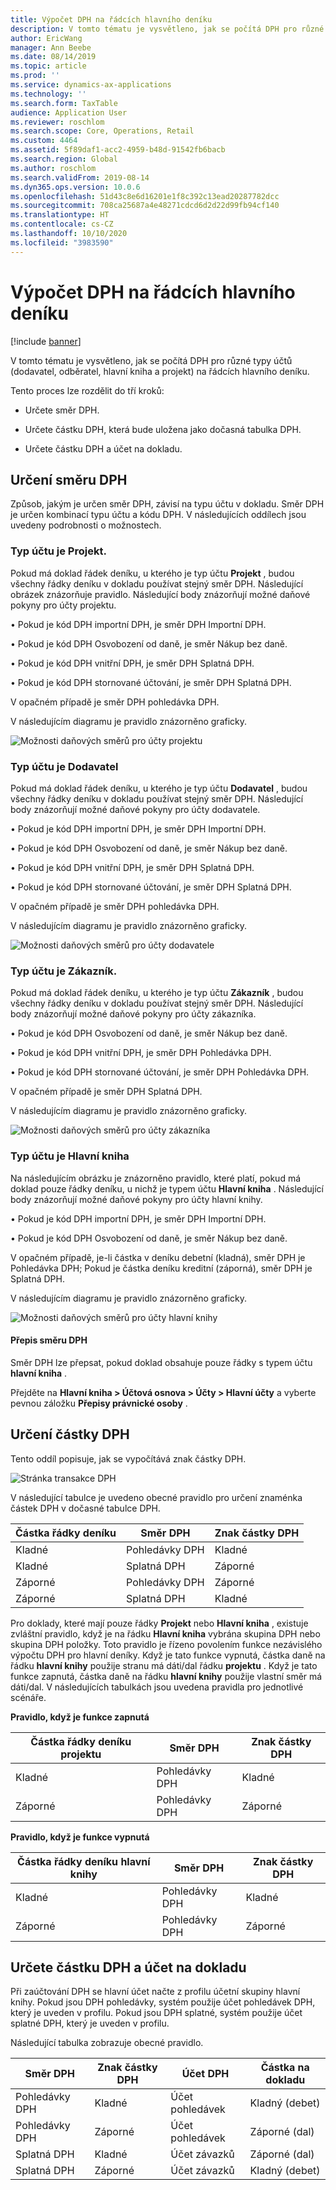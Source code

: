 ```yaml
---
title: Výpočet DPH na řádcích hlavního deníku
description: V tomto tématu je vysvětleno, jak se počítá DPH pro různé typy účtů (dodavatel, odběratel, hlavní kniha a projekt) na řádcích hlavního deníku.
author: EricWang
manager: Ann Beebe
ms.date: 08/14/2019
ms.topic: article
ms.prod: ''
ms.service: dynamics-ax-applications
ms.technology: ''
ms.search.form: TaxTable
audience: Application User
ms.reviewer: roschlom
ms.search.scope: Core, Operations, Retail
ms.custom: 4464
ms.assetid: 5f89daf1-acc2-4959-b48d-91542fb6bacb
ms.search.region: Global
ms.author: roschlom
ms.search.validFrom: 2019-08-14
ms.dyn365.ops.version: 10.0.6
ms.openlocfilehash: 51d43c8e6d16201e1f8c392c13ead20287782dcc
ms.sourcegitcommit: 708ca25687a4e48271cdcd6d2d22d99fb94cf140
ms.translationtype: HT
ms.contentlocale: cs-CZ
ms.lasthandoff: 10/10/2020
ms.locfileid: "3983590"
---
```

# <a name="sales-tax-calculation-on-general-journal-lines"></a>Výpočet DPH na řádcích hlavního deníku
[!include [banner](../includes/banner.md)]

V tomto tématu je vysvětleno, jak se počítá DPH pro různé typy účtů (dodavatel, odběratel, hlavní kniha a projekt) na řádcích hlavního deníku.

Tento proces lze rozdělit do tří kroků:

- Určete směr DPH.

- Určete částku DPH, která bude uložena jako dočasná tabulka DPH.

- Určete částku DPH a účet na dokladu.

## <a name="determine-the-sales-tax-direction"></a>Určení směru DPH

Způsob, jakým je určen směr DPH, závisí na typu účtu v dokladu. Směr DPH je určen kombinací typu účtu a kódu DPH. V následujících oddílech jsou uvedeny podrobnosti o možnostech. 

### <a name="account-type-is-project"></a>Typ účtu je Projekt.

Pokud má doklad řádek deníku, u kterého je typ účtu **Projekt** , budou všechny řádky deníku v dokladu používat stejný směr DPH. Následující obrázek znázorňuje pravidlo. Následující body znázorňují možné daňové pokyny pro účty projektu.

•   Pokud je kód DPH importní DPH, je směr DPH Importní DPH.

•   Pokud je kód DPH Osvobození od daně, je směr Nákup bez daně.

•   Pokud je kód DPH vnitřní DPH, je směr DPH Splatná DPH.

•   Pokud je kód DPH stornované účtování, je směr DPH Splatná DPH.

V opačném případě je směr DPH pohledávka DPH.

V následujícím diagramu je pravidlo znázorněno graficky.

![Možnosti daňových směrů pro účty projektu](media/Sales-Tax-Direction-Vendor.jpg)

### <a name="account-type-is-vendor"></a>Typ účtu je Dodavatel

Pokud má doklad řádek deníku, u kterého je typ účtu **Dodavatel** , budou všechny řádky deníku v dokladu používat stejný směr DPH. Následující body znázorňují možné daňové pokyny pro účty dodavatele. 

•   Pokud je kód DPH importní DPH, je směr DPH Importní DPH.

•   Pokud je kód DPH Osvobození od daně, je směr Nákup bez daně.

•   Pokud je kód DPH vnitřní DPH, je směr DPH Splatná DPH.

•   Pokud je kód DPH stornované účtování, je směr DPH Splatná DPH.

V opačném případě je směr DPH pohledávka DPH.

V následujícím diagramu je pravidlo znázorněno graficky.

![Možnosti daňových směrů pro účty dodavatele](media/Sales-Tax-Direction-Vendor.jpg)

### <a name="account-type-is-customer"></a>Typ účtu je Zákazník.

Pokud má doklad řádek deníku, u kterého je typ účtu **Zákazník** , budou všechny řádky deníku v dokladu používat stejný směr DPH. Následující body znázorňují možné daňové pokyny pro účty zákazníka.

•   Pokud je kód DPH Osvobození od daně, je směr Nákup bez daně.

•   Pokud je kód DPH vnitřní DPH, je směr DPH Pohledávka DPH.

•   Pokud je kód DPH stornované účtování, je směr DPH Pohledávka DPH.

V opačném případě je směr DPH Splatná DPH.

V následujícím diagramu je pravidlo znázorněno graficky.

![Možnosti daňových směrů pro účty zákazníka](media/Sales-Tax-Direction-Customer.jpg)

### <a name="account-type-is-ledger"></a>Typ účtu je Hlavní kniha

Na následujícím obrázku je znázorněno pravidlo, které platí, pokud má doklad pouze řádky deníku, u nichž je typem účtu **Hlavní kniha** . Následující body znázorňují možné daňové pokyny pro účty hlavní knihy.

•   Pokud je kód DPH importní DPH, je směr DPH Importní DPH.

•   Pokud je kód DPH Osvobození od daně, je směr Nákup bez daně.

V opačném případě, je-li částka v deníku debetní (kladná), směr DPH je Pohledávka DPH; Pokud je částka deníku kreditní (záporná), směr DPH je Splatná DPH.

V následujícím diagramu je pravidlo znázorněno graficky.

![Možnosti daňových směrů pro účty hlavní knihy](media/Sales-Tax-Direction-Ledger.jpg)

#### <a name="override-the-sales-tax-direction"></a>Přepis směru DPH

Směr DPH lze přepsat, pokud doklad obsahuje pouze řádky s typem účtu **hlavní kniha** .

Přejděte na **Hlavní kniha \> Účtová osnova \> Účty \> Hlavní účty** a vyberte pevnou záložku **Přepisy právnické osoby** .

## <a name="determine-the-sales-tax-amount"></a>Určení částky DPH

Tento oddíl popisuje, jak se vypočítává znak částky DPH.

![Stránka transakce DPH](media/sales-tax-amount-sign.jpg)

V následující tabulce je uvedeno obecné pravidlo pro určení znaménka částek DPH v dočasné tabulce DPH.

| Částka řádky deníku | Směr DPH  | Znak částky DPH |
|---------------------|----------------------|-----------------------|
| Kladné            | Pohledávky DPH | Kladné              |
| Kladné            | Splatná DPH    | Záporné              |
| Záporné            | Pohledávky DPH | Záporné              |
| Záporné            | Splatná DPH    | Kladné              |

Pro doklady, které mají pouze řádky **Projekt** nebo **Hlavní kniha** , existuje zvláštní pravidlo, když je na řádku **Hlavní kniha** vybrána skupina DPH nebo skupina DPH položky. Toto pravidlo je řízeno povolením funkce nezávislého výpočtu DPH pro hlavní deníky. Když je tato funkce vypnutá, částka daně na řádku **hlavní knihy** použije stranu má dáti/dal řádku **projektu** . Když je tato funkce zapnutá, částka daně na řádku **hlavní knihy** použije vlastní směr má dáti/dal. V následujících tabulkách jsou uvedena pravidla pro jednotlivé scénáře. 

**Pravidlo, když je funkce zapnutá**

| Částka řádky deníku projektu | Směr DPH  | Znak částky DPH |
|--------------------------------|----------------------|-----------------------|
| Kladné                       | Pohledávky DPH | Kladné              |
| Záporné                       | Pohledávky DPH | Záporné              |

**Pravidlo, když je funkce vypnutá**

| Částka řádky deníku hlavní knihy  | Směr DPH  | Znak částky DPH |
|--------------------------------|----------------------|-----------------------|
| Kladné                       | Pohledávky DPH | Kladné              |
| Záporné                       | Pohledávky DPH | Záporné              |

## <a name="determine-the-sales-tax-amount-and-account-on-the-voucher"></a>Určete částku DPH a účet na dokladu

Při zaúčtování DPH se hlavní účet načte z profilu účetní skupiny hlavní knihy. Pokud jsou DPH pohledávky, systém použije účet pohledávek DPH, který je uveden v profilu. Pokud jsou DPH splatné, systém použije účet splatné DPH, který je uveden v profilu.

Následující tabulka zobrazuje obecné pravidlo.

| Směr DPH  | Znak částky DPH | Účet DPH      | Částka na dokladu |
|----------------------|-----------------------|------------------------|-------------------|
| Pohledávky DPH | Kladné              | Účet pohledávek | Kladný (debet)  |
| Pohledávky DPH | Záporné              | Účet pohledávek | Záporné (dal)  |
| Splatná DPH    | Kladné              | Účet závazků    | Záporné (dal)  |
| Splatná DPH    | Záporné              | Účet závazků    | Kladný (debet)  |
